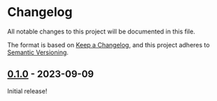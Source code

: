 # Changelog

All notable changes to this project will be documented in this file.

The format is based on [Keep a Changelog](https://keepachangelog.com/en/1.0.0/), and this project adheres to [Semantic Versioning](https://semver.org/spec/v2.0.0.html).

## [0.1.0] - 2023-09-09

Initial release!

[unreleased]: https://github.com/ekafyi/tailwindcss-view-transitions/compare/v0.1.0...HEAD
[0.1.0]: https://github.com/ekafyi/tailwindcss-view-transitions/releases/tag/v0.1.0
